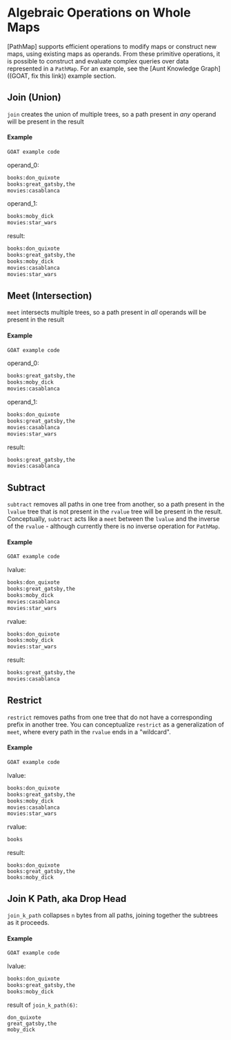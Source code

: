 # Algebraic Operations on Whole Maps

[PathMap] supports efficient operations to modify maps or construct new maps, using existing maps as operands.  From these primitive operations, it is possible to construct and evaluate complex queries over data represented in a `PathMap`.  For an example, see the [Aunt Knowledge Graph]((GOAT, fix this link)) example section.

## Join (Union)

`join` creates the union of multiple trees, so a path present in *any* operand will be present in the result

#### Example

```rust
GOAT example code
```

operand_0:
```txt
books:don_quixote
books:great_gatsby,the
movies:casablanca
```

operand_1:
```txt
books:moby_dick
movies:star_wars
```

result:
```txt
books:don_quixote
books:great_gatsby,the
books:moby_dick
movies:casablanca
movies:star_wars
```

## Meet (Intersection)

`meet` intersects multiple trees, so a path present in *all* operands will be present in the result

#### Example

```rust
GOAT example code
```

operand_0:
```txt
books:great_gatsby,the
books:moby_dick
movies:casablanca
```

operand_1:
```txt
books:don_quixote
books:great_gatsby,the
movies:casablanca
movies:star_wars
```

result:
```txt
books:great_gatsby,the
movies:casablanca
```

## Subtract

`subtract` removes all paths in one tree from another, so a path present in the `lvalue` tree that is not present in the `rvalue` tree will be present in the result.  Conceptually, `subtract` acts like a `meet` between the `lvalue` and the inverse of the `rvalue` - although currently there is no inverse operation for `PathMap`.

#### Example

```rust
GOAT example code
```

lvalue:
```txt
books:don_quixote
books:great_gatsby,the
books:moby_dick
movies:casablanca
movies:star_wars
```

rvalue:
```txt
books:don_quixote
books:moby_dick
movies:star_wars
```

result:
```txt
books:great_gatsby,the
movies:casablanca
```

## Restrict

`restrict` removes paths from one tree that do not have a corresponding prefix in another tree.  You can conceptualize `restrict` as a generalization of `meet`, where every path in the `rvalue` ends in a "wildcard".

#### Example

```rust
GOAT example code
```

lvalue:
```txt
books:don_quixote
books:great_gatsby,the
books:moby_dick
movies:casablanca
movies:star_wars
```

rvalue:
```txt
books
```

result:
```
books:don_quixote
books:great_gatsby,the
books:moby_dick
```

## Join K Path, aka Drop Head

`join_k_path` collapses `n` bytes from all paths, joining together the subtrees as it proceeds.

#### Example

```rust
GOAT example code
```

lvalue:
```txt
books:don_quixote
books:great_gatsby,the
books:moby_dick
```

result of `join_k_path(6)`:
```
don_quixote
great_gatsby,the
moby_dick
```
